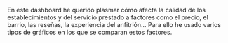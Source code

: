 En este dashboard he querido plasmar cómo afecta la calidad de los establecimientos y del servicio prestado a factores como el precio, el barrio, las reseñas, la experiencia del anfitrión... Para ello he usado varios tipos de gráficos en los que se comparan estos factores. 
